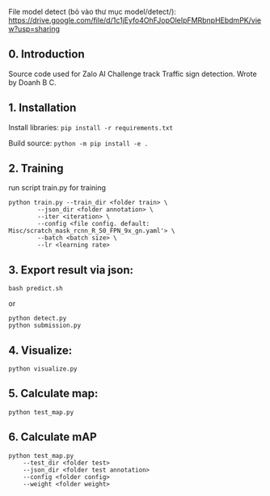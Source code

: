File model detect (bỏ vào thư mục model/detect/): https://drive.google.com/file/d/1c1jEyfo4OhFJopOleIpFMRbnpHEbdmPK/view?usp=sharing

## 0. Introduction

Source code used for Zalo AI Challenge track Traffic sign detection.
Wrote by Doanh B C.

## 1. Installation

Install libraries:
`
pip install -r requirements.txt
`

Build source:
`
python -m pip install -e .
`

## 2. Training

run script train.py for training

```
python train.py --train_dir <folder train> \
		--json_dir <folder annotation> \
		--iter <iteration> \
		--config <file config. default: Misc/scratch_mask_rcnn_R_50_FPN_9x_gn.yaml'> \
		--batch <batch size> \
		--lr <learning rate>
```

## 3. Export result via json:

```
bash predict.sh
```

or

```
python detect.py
python submission.py
```

## 4. Visualize:

```
python visualize.py
```

## 5. Calculate map:

```
python test_map.py
```

## 6. Calculate mAP

```
python test_map.py
    --test_dir <folder test>
    --json_dir <folder test annotation>
    --config <folder config>
    --weight <folder weight>
```
